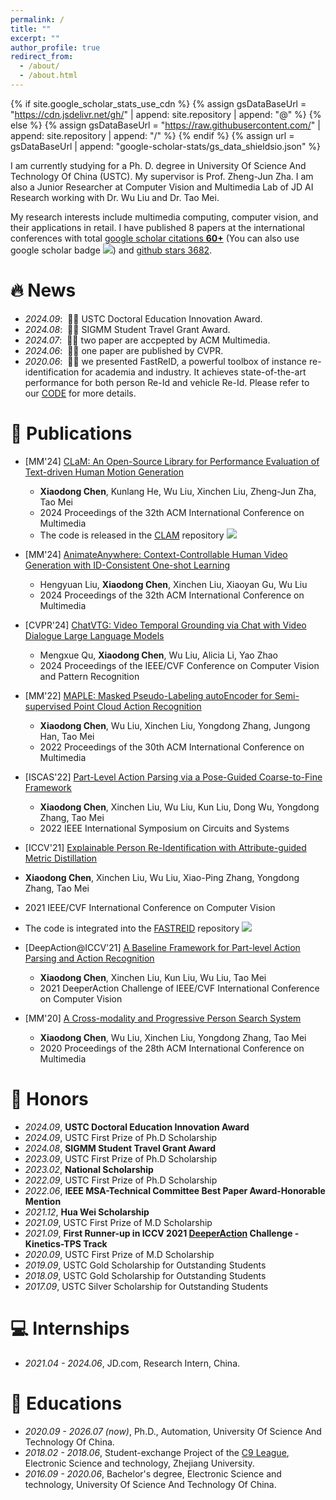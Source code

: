 ```yaml
---
permalink: /
title: ""
excerpt: ""
author_profile: true
redirect_from: 
  - /about/
  - /about.html
---
```


{% if site.google_scholar_stats_use_cdn %}
{% assign gsDataBaseUrl = "https://cdn.jsdelivr.net/gh/" | append: site.repository | append: "@" %}
{% else %}
{% assign gsDataBaseUrl = "https://raw.githubusercontent.com/" | append: site.repository | append: "/" %}
{% endif %}
{% assign url = gsDataBaseUrl | append: "google-scholar-stats/gs_data_shieldsio.json" %}

<span class='anchor' id='about-me'></span>
I am currently studying for a Ph. D. degree in University Of Science And Technology Of China (USTC). My supervisor is Prof. Zheng-Jun Zha. 
I am also a Junior Researcher at Computer Vision and Multimedia Lab of JD AI Research working with Dr. Wu Liu and Dr. Tao Mei.

My research interests include multimedia computing, computer vision, and their applications in retail. I have published 8 papers at the international conferences with total <a href='https://scholar.google.com/citations?user=FZJ-fFYAAAAJ'>google scholar citations <strong><span id='total_cit'>60+</span></strong></a> (You can also use google scholar badge <a href='https://scholar.google.com/citations?user=FZJ-fFYAAAAJ'><img src="https://img.shields.io/endpoint?url={{ url | url_encode }}&logo=Google%20Scholar&labelColor=f6f6f6&color=9cf&style=flat&label=citations"></a>) and [github stars 3682](https://github.com/SheldongChen).


# 🔥 News
- *2024.09*: &nbsp;🎉🎉 USTC Doctoral Education Innovation Award.
- *2024.08*: &nbsp;🎉🎉 SIGMM Student Travel Grant Award.
- *2024.07*: &nbsp;🎉🎉 two paper are accpepted by ACM Multimedia.
- *2024.06*: &nbsp;🎉🎉 one paper are published by CVPR.
- *2020.06*: &nbsp;🎉🎉 we presented FastReID, a powerful toolbox of instance re-identification for academia and industry. It achieves state-of-the-art performance for both person Re-Id and vehicle Re-Id. Please refer to our [CODE](https://github.com/JDAI-CV/fast-reid) for more details.

# 📝 Publications 

- [MM'24] [CLaM: An Open-Source Library for Performance Evaluation of Text-driven Human Motion Generation]()
  - **Xiaodong Chen**, Kunlang He, Wu Liu, Xinchen Liu, Zheng-Jun Zha, Tao Mei
  - 2024 Proceedings of the 32th ACM International Conference on Multimedia
  - The code is released in the [CLAM](https://github.com/SheldongChen/CLaM) repository ![](https://img.shields.io/github/stars/SheldongChen/CLaM?color=green&style=social)

- [MM'24] [AnimateAnywhere: Context-Controllable Human Video Generation with ID-Consistent One-shot Learning]()
  - Hengyuan Liu, **Xiaodong Chen**, Xinchen Liu, Xiaoyan Gu, Wu Liu
  - 2024 Proceedings of the 32th ACM International Conference on Multimedia

- [CVPR'24] [ChatVTG: Video Temporal Grounding via Chat with Video Dialogue Large Language Models](https://openaccess.thecvf.com/content/CVPR2024W/PVUW/papers/Qu_ChatVTG_Video_Temporal_Grounding_via_Chat_with_Video_Dialogue_Large_CVPRW_2024_paper.pdf)
  - Mengxue Qu, **Xiaodong Chen**, Wu Liu, Alicia Li, Yao Zhao
  - 2024 Proceedings of the IEEE/CVF Conference on Computer Vision and Pattern Recognition

- [MM'22] [MAPLE: Masked Pseudo-Labeling autoEncoder for Semi-supervised Point Cloud Action Recognition](https://arxiv.org/pdf/2209.00407)
  - **Xiaodong Chen**, Wu Liu, Xinchen Liu, Yongdong Zhang, Jungong Han, Tao Mei
  - 2022 Proceedings of the 30th ACM International Conference on Multimedia

- [ISCAS'22] [Part-Level Action Parsing via a Pose-Guided Coarse-to-Fine Framework](https://arxiv.org/pdf/2203.04476)
  - **Xiaodong Chen**, Xinchen Liu, Wu Liu, Kun Liu, Dong Wu, Yongdong Zhang, Tao Mei
  - 2022 IEEE International Symposium on Circuits and Systems

- [ICCV'21] [Explainable Person Re-Identification with Attribute-guided Metric Distillation](https://openaccess.thecvf.com/content/ICCV2021/papers/Chen_Explainable_Person_Re-Identification_With_Attribute-Guided_Metric_Distillation_ICCV_2021_paper.pdf) 
<!-- <span class='show_paper_citations' data='FZJ-fFYAAAAJ:u-x6o8ySG0sC'></span> -->
  - **Xiaodong Chen**, Xinchen Liu, Wu Liu, Xiao-Ping Zhang, Yongdong Zhang, Tao Mei
  - 2021 IEEE/CVF International Conference on Computer Vision
  - The code is integrated into the [FASTREID](https://github.com/JDAI-CV/fast-reid) repository ![](https://img.shields.io/github/stars/JDAI-CV/fast-reid?color=green&style=social)

- [DeepAction@ICCV'21] [A Baseline Framework for Part-level Action Parsing and Action Recognition](https://deeperaction.github.io/iccv21/report2/track3-top2.pdf)
  - **Xiaodong Chen**, Xinchen Liu, Kun Liu, Wu Liu, Tao Mei
  - 2021 DeeperAction Challenge of IEEE/CVF International Conference on Computer Vision

- [MM'20] [A Cross-modality and Progressive Person Search System](http://xinchenliu.com/papers/2020_ACMMM_CPPS.pdf) 
  - **Xiaodong Chen**, Wu Liu, Xinchen Liu, Yongdong Zhang, Tao Mei
  - 2020 Proceedings of the 28th ACM International Conference on Multimedia

 


# 📝 Honors
- *2024.09*, **USTC Doctoral Education Innovation Award**
- *2024.09*, USTC First Prize of Ph.D Scholarship
- *2024.08*, **SIGMM Student Travel Grant Award**
- *2023.09*, USTC First Prize of Ph.D Scholarship
- *2023.02*, **National Scholarship**
- *2022.09*, USTC First Prize of Ph.D Scholarship
- *2022.06*, **IEEE MSA-Technical Committee Best Paper Award-Honorable Mention**
- *2021.12*, **Hua Wei Scholarship**
- *2021.09*, USTC First Prize of M.D Scholarship 
- *2021.09*, **First Runner-up in ICCV 2021 [DeeperAction](https://deeperaction.github.io/iccv21) Challenge - Kinetics-TPS Track**
- *2020.09*, USTC First Prize of M.D Scholarship 
- *2019.09*, USTC Gold Scholarship for Outstanding Students
- *2018.09*, USTC Gold Scholarship for Outstanding Students
- *2017.09*, USTC Silver Scholarship for Outstanding Students

# 💻 Internships
- *2021.04 - 2024.06*, JD.com, Research Intern, China.

# 📖 Educations
- *2020.09 - 2026.07 (now)*, Ph.D., Automation, University Of Science And Technology Of China.
- *2018.02 - 2018.06*, Student-exchange Project of the [C9 League](https://en.wikipedia.org/wiki/C9_League), Electronic Science and technology, Zhejiang University.
- *2016.09 - 2020.06*, Bachelor's degree, Electronic Science and technology, University Of Science And Technology Of China.





